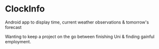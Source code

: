 # ClockInfo
Android app to display time, current weather observations &amp; tomorrow's forecast

Wanting to keep a project on the go between finishing Uni & finding gainful employment.
